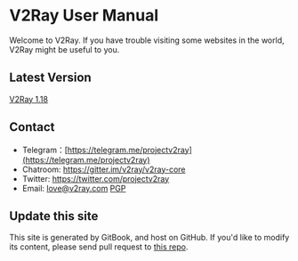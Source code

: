 # V2Ray User Manual

Welcome to V2Ray. If you have trouble visiting some websites in the world, V2Ray might be useful to you.

## Latest Version
[V2Ray 1.18](https://github.com/v2ray/v2ray-core/releases)

## Contact
* Telegram：[https://telegram.me/projectv2ray](https://telegram.me/projectv2ray)
* Chatroom: https://gitter.im/v2ray/v2ray-core
* Twitter: https://twitter.com/projectv2ray
* Email: love@v2ray.com [PGP](chapter_00/pgp.md)

## Update this site
This site is generated by GitBook, and host on GitHub. If you'd like to modify its content, please send pull request to [this repo](https://github.com/v2ray/manual).
